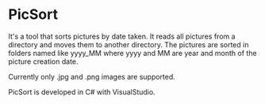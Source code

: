 # PicSort

It's a tool that sorts pictures by date taken. It reads all pictures from a directory and moves them 
to another directory. The pictures are sorted in folders named like yyyy_MM where yyyy and MM 
are year and month of the picture creation date.

Currently only .jpg and .png images are supported.

PicSort is developed in C# with VisualStudio.
